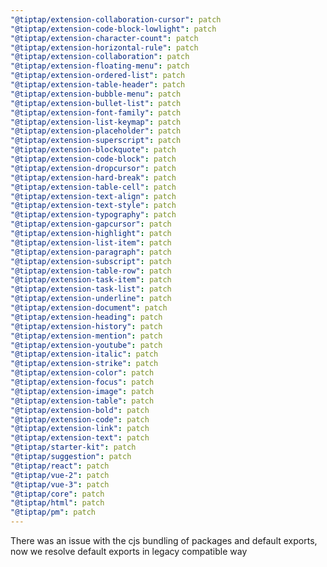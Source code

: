 ```yaml
---
"@tiptap/extension-collaboration-cursor": patch
"@tiptap/extension-code-block-lowlight": patch
"@tiptap/extension-character-count": patch
"@tiptap/extension-horizontal-rule": patch
"@tiptap/extension-collaboration": patch
"@tiptap/extension-floating-menu": patch
"@tiptap/extension-ordered-list": patch
"@tiptap/extension-table-header": patch
"@tiptap/extension-bubble-menu": patch
"@tiptap/extension-bullet-list": patch
"@tiptap/extension-font-family": patch
"@tiptap/extension-list-keymap": patch
"@tiptap/extension-placeholder": patch
"@tiptap/extension-superscript": patch
"@tiptap/extension-blockquote": patch
"@tiptap/extension-code-block": patch
"@tiptap/extension-dropcursor": patch
"@tiptap/extension-hard-break": patch
"@tiptap/extension-table-cell": patch
"@tiptap/extension-text-align": patch
"@tiptap/extension-text-style": patch
"@tiptap/extension-typography": patch
"@tiptap/extension-gapcursor": patch
"@tiptap/extension-highlight": patch
"@tiptap/extension-list-item": patch
"@tiptap/extension-paragraph": patch
"@tiptap/extension-subscript": patch
"@tiptap/extension-table-row": patch
"@tiptap/extension-task-item": patch
"@tiptap/extension-task-list": patch
"@tiptap/extension-underline": patch
"@tiptap/extension-document": patch
"@tiptap/extension-heading": patch
"@tiptap/extension-history": patch
"@tiptap/extension-mention": patch
"@tiptap/extension-youtube": patch
"@tiptap/extension-italic": patch
"@tiptap/extension-strike": patch
"@tiptap/extension-color": patch
"@tiptap/extension-focus": patch
"@tiptap/extension-image": patch
"@tiptap/extension-table": patch
"@tiptap/extension-bold": patch
"@tiptap/extension-code": patch
"@tiptap/extension-link": patch
"@tiptap/extension-text": patch
"@tiptap/starter-kit": patch
"@tiptap/suggestion": patch
"@tiptap/react": patch
"@tiptap/vue-2": patch
"@tiptap/vue-3": patch
"@tiptap/core": patch
"@tiptap/html": patch
"@tiptap/pm": patch
---
```


There was an issue with the cjs bundling of packages and default exports, now we resolve default exports in legacy compatible way
